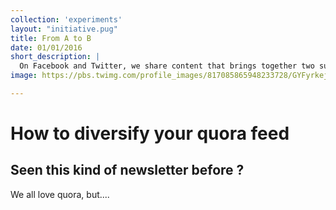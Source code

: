 ```yaml
---
collection: 'experiments'
layout: "initiative.pug"
title: From A to B
date: 01/01/2016
short_description: |
  On Facebook and Twitter, we share content that brings together two subjects that are not obviously related.
image: https://pbs.twimg.com/profile_images/817085865948233728/GYFyrkej_400x400.jpg

---
```


# How to diversify your quora feed

## Seen this kind of newsletter before ?

We all love quora, but....
